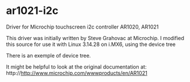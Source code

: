 # ar1021-i2c

Driver for Microchip touchscreen i2c controller AR1020, AR1021

This driver was initially written by Steve Grahovac at Microchip.
I modified this source for use it with Linux 3.14.28 on i.MX6, using the device tree

There is an exemple of device tree.

It might be helpful to look at the original documentation at: http://http://www.microchip.com/wwwproducts/en/AR1021
